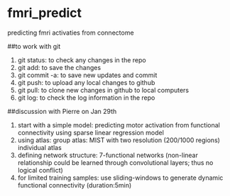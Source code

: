 # fmri_predict
predicting fmri activaties from connectome

##to work with git
1) git status: to check any changes in the repo
2) git add: to save the changes
3) git commit -a: to save new updates and commit
4) git push: to upload any local changes to github
5) git pull: to clone new changes in github to local computers
6) git log: to check the log information in the repo


##discussion with Pierre on Jan 29th
1) start with a simple model: predicting motor activation from functional connectivity using sparse linear regression model 
2) using atlas: 
      group atlas: MIST with two resolution (200/1000 regions)
      individual atlas
3) defining network structure: 7-functional networks (non-linear relationship could be learned through convolutional layers; thus no logical conflict)
4) for limited training samples: use sliding-windows to generate dynamic functional connectivity (duration:5min)
